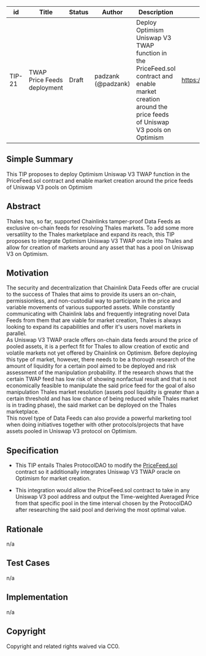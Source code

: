  
 
| id | Title | Status | Author | Description | Discussions to | Created |
| ----------- | ----------- | ----------- | ----------- | ----------- | ----------- | ----------- |
| TIP-21 | TWAP Price Feeds deployment | Draft | padzank (@padzank) | Deploy Optimism Uniswap V3 TWAP function in the PriceFeed.sol contract and enable market creation around the price feeds of Uniswap V3 pools on Optimism | https://discord.gg/rPpPcMXSeU | 2022-02-14
 
## Simple Summary
 
This TIP proposes to deploy Optimism Uniswap V3 TWAP function in the PriceFeed.sol contract and enable market creation around the price feeds of Uniswap V3 pools on Optimism
 
## Abstract
 
Thales has, so far, supported Chainlinks tamper-proof Data Feeds as exclusive on-chain feeds for resolving Thales markets. To add some more versatility to the Thales marketplace and expand its reach, this TIP proposes to integrate Optimism Uniswap V3 TWAP oracle into Thales and allow for creation of markets around any asset that has a pool on Uniswap V3 on Optimism.
 
## Motivation
 
The security and decentralization that Chainlink Data Feeds offer are crucial to the success of Thales that aims to provide its users an on-chain, permissionless, and non-custodial way to participate in the price and variable movements of various supported assets. While constantly communicating with Chainlink labs and frequently integrating novel Data Feeds from them that are viable for market creation, Thales is always looking to expand its capabilities and offer it's users novel markets in parallel.  
As Uniswap V3 TWAP oracle offers on-chain data feeds around the price of pooled assets, it is a perfect fit for Thales to allow creation of exotic and volatile markets not yet offered by Chainlink on Optimism. Before deploying this type of market, however, there needs to be a thorough research of the amount of liquidity for a certain pool aimed to be deployed and risk assessment of the manipulation probability. If the research shows that the certain TWAP feed has low risk of showing nonfactual result and that is not economically feasible to manipulate the said price feed for the goal of also manipulation Thales market resolution (assets pool liquidity is greater than a certain threshold and has low chance of being reduced while Thales market is in trading phase), the said market can be deployed on the Thales marketplace.  
This novel type of Data Feeds can also provide a powerful marketing tool when doing initiatives together with other protocols/projects that have assets pooled in Uniswap V3 protocol on Optimism.
 
## Specification
 
 - This TIP entails Thales ProtocolDAO to modify the [PriceFeed.sol](https://github.com/thales-markets/contracts/blob/main/contracts/PriceFeed/PriceFeed.sol) contract so it additionally integrates Uniswap V3 TWAP oracle on Optimism for market creation.
 
 - This integration would allow the PriceFeed.sol contract to take in any Uniswap V3 pool address and output the Time-weighted Averaged Price from that specific pool in the time interval chosen by the ProtocolDAO after researching the said pool and deriving the most optimal value.
 
 
## Rationale
 
n/a
 
## Test Cases
 
n/a
 
## Implementation
 
n/a
 
## Copyright
 
Copyright and related rights waived via CC0.